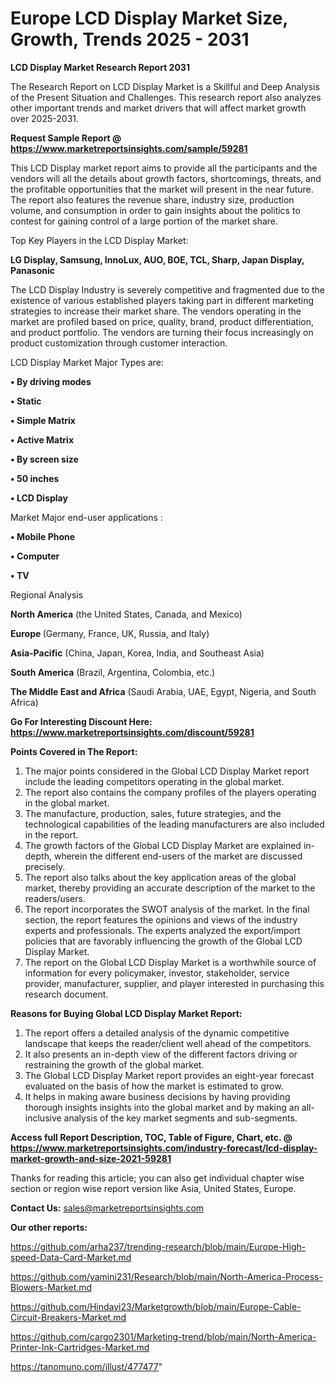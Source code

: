 # Europe LCD Display Market Size, Growth, Trends 2025 - 2031

<strong>LCD Display Market Research Report 2031</strong>

The Research Report on LCD Display Market is a Skillful and Deep Analysis of the Present Situation and Challenges. This research report also analyzes other important trends and market drivers that will affect market growth over 2025-2031.

<strong>Request Sample Report @ <a href=https://www.marketreportsinsights.com/sample/59281>https://www.marketreportsinsights.com/sample/59281</a></strong>

This LCD Display market report aims to provide all the participants and the vendors will all the details about growth factors, shortcomings, threats, and the profitable opportunities that the market will present in the near future. The report also features the revenue share, industry size, production volume, and consumption in order to gain insights about the politics to contest for gaining control of a large portion of the market share.

Top Key Players in the LCD Display Market:

<strong>LG Display, Samsung, InnoLux, AUO, BOE, TCL, Sharp, Japan Display, Panasonic</strong>

The LCD Display Industry is severely competitive and fragmented due to the existence of various established players taking part in different marketing strategies to increase their market share. The vendors operating in the market are profiled based on price, quality, brand, product differentiation, and product portfolio. The vendors are turning their focus increasingly on product customization through customer interaction.

LCD Display Market Major Types are:

<strong>• By driving modes

• Static

• Simple Matrix

• Active Matrix

• By screen size

• 50 inches

• LCD Display</strong>

Market Major end-user applications :

<strong>• Mobile Phone

• Computer

• TV</strong>

Regional Analysis

</u><strong><b>North America</b></strong> (the United States, Canada, and Mexico)

<strong><b>Europe </b></strong>(Germany, France, UK, Russia, and Italy)

<strong><b>Asia-Pacific</b></strong> (China, Japan, Korea, India, and Southeast Asia)

<strong><b>South America</b></strong> (Brazil, Argentina, Colombia, etc.)

<strong><b>The Middle East and Africa</b></strong> (Saudi Arabia, UAE, Egypt, Nigeria, and South Africa)

<strong>Go For Interesting Discount Here: <a href=https://www.marketreportsinsights.com/discount/59281>https://www.marketreportsinsights.com/discount/59281</a></strong>

<strong>Points Covered in The Report:</strong>
<ol>
  <li>The major points considered in the Global LCD Display Market report include the leading competitors operating in the global market.</li>
  <li>The report also contains the company profiles of the players operating in the global market.</li>
  <li>The manufacture, production, sales, future strategies, and the technological capabilities of the leading manufacturers are also included in the report.</li>
  <li>The growth factors of the Global LCD Display Market are explained in-depth, wherein the different end-users of the market are discussed precisely.</li>
  <li>The report also talks about the key application areas of the global market, thereby providing an accurate description of the market to the readers/users.</li>
  <li>The report incorporates the SWOT analysis of the market. In the final section, the report features the opinions and views of the industry experts and professionals. The experts analyzed the export/import policies that are favorably influencing the growth of the Global LCD Display Market.</li>
  <li>The report on the Global LCD Display Market is a worthwhile source of information for every policymaker, investor, stakeholder, service provider, manufacturer, supplier, and player interested in purchasing this research document.</li>
</ol>
<strong>Reasons for Buying Global LCD Display Market Report:</strong>

<ol>
  <li>The report offers a detailed analysis of the dynamic competitive landscape that keeps the reader/client well ahead of the competitors.</li>
  <li>It also presents an in-depth view of the different factors driving or restraining the growth of the global market.</li>
  <li>The Global LCD Display Market report provides an eight-year forecast evaluated on the basis of how the market is estimated to grow.</li>
  <li>It helps in making aware business decisions by having providing thorough insights insights into the global market and by making an all-inclusive analysis of the key market segments and sub-segments.</li>
</ol>
<strong>Access full Report Description, TOC, Table of Figure, Chart, etc. @ <a href=https://www.marketreportsinsights.com/industry-forecast/lcd-display-market-growth-and-size-2021-59281>https://www.marketreportsinsights.com/industry-forecast/lcd-display-market-growth-and-size-2021-59281</a></strong>


Thanks for reading this article; you can also get individual chapter wise section or region wise report version like Asia, United States, Europe.

<strong>Contact Us:</strong>
sales@marketreportsinsights.com

<strong>Our other reports:</strong>

<a href=https://github.com/arha237/trending-research/blob/main/Europe-High-speed-Data-Card-Market.md>https://github.com/arha237/trending-research/blob/main/Europe-High-speed-Data-Card-Market.md</a>

<a href=https://github.com/yamini231/Research/blob/main/North-America-Process-Blowers-Market.md>https://github.com/yamini231/Research/blob/main/North-America-Process-Blowers-Market.md</a>

<a href=https://github.com/Hindavi23/Marketgrowth/blob/main/Europe-Cable-Circuit-Breakers-Market.md>https://github.com/Hindavi23/Marketgrowth/blob/main/Europe-Cable-Circuit-Breakers-Market.md</a>

<a href=https://github.com/cargo2301/Marketing-trend/blob/main/North-America-Printer-Ink-Cartridges-Market.md>https://github.com/cargo2301/Marketing-trend/blob/main/North-America-Printer-Ink-Cartridges-Market.md</a>

<a href=https://tanomuno.com/illust/477477>https://tanomuno.com/illust/477477</a>"
